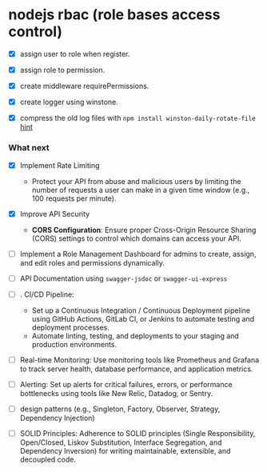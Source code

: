# nodejs rbac (role bases access control)

- [x] assign user to role when register.
- [x] assign role to permission.
- [x] create middleware requirePermissions.

- [x] create logger using winstone.
- [x] compress the old log files with `npm install winston-daily-rotate-file` [hint](https://medium.com/@bjprajapati381/using-winston-for-logging-in-node-js-applications-d15302947c28)

### What next

- [x] Implement Rate Limiting
  - Protect your API from abuse and malicious users by limiting the number of requests a user can make in a given time window (e.g., 100 requests per minute).

- [x] Improve API Security
  - **CORS Configuration**: Ensure proper Cross-Origin Resource Sharing (CORS) settings to control which domains can access your API.

- [ ] Implement a Role Management Dashboard for admins to create, assign, and edit roles and permissions dynamically.

- [ ] API Documentation using `swagger-jsdoc` or `swagger-ui-express`

- [ ] . CI/CD Pipeline:
  - Set up a Continuous Integration / Continuous Deployment pipeline using GitHub Actions, GitLab CI, or Jenkins to automate testing and deployment processes.
  - Automate linting, testing, and deployments to your staging and production environments.

- [ ] Real-time Monitoring: Use monitoring tools like Prometheus and Grafana to track server health, database performance, and application metrics.

- [ ] Alerting: Set up alerts for critical failures, errors, or performance bottlenecks using tools like New Relic, Datadog, or Sentry.
  
- [ ]  design patterns (e.g., Singleton, Factory, Observer, Strategy, Dependency Injection)
- [ ] SOLID Principles: Adherence to SOLID principles (Single Responsibility, Open/Closed, Liskov Substitution, Interface Segregation, and Dependency Inversion) for writing maintainable, extensible, and decoupled code.